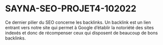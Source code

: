 # SAYNA-SEO-PROJET4-102022
Ce dernier pilier du SEO concerne les backlinks. Un backlink est un lien entrant vers notre site qui permet à Google d’établir la notoriété des sites indexés et donc de récompenser ceux qui disposent de beaucoup de bons backlinks.
